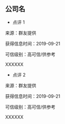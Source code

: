 ## 公司名

- 点评 1

来源：群友提供

获得信息时间：2019-09-21

可信级别：高可信/供参考

XXXXXX

- 点评 2

来源：群友提供

获得信息时间：2019-09-21

可信级别：高可信/供参考

XXXXXX
